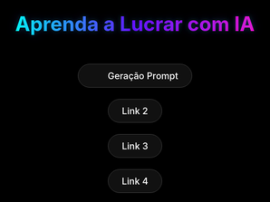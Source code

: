 <!DOCTYPE html>
<html lang="pt-BR">
<head>
  <meta charset="UTF-8" />
  <meta name="viewport" content="width=device-width, initial-scale=1" />
  <title>Seus eBooks</title>
  <style>
    @import url('https://fonts.googleapis.com/css2?family=Poppins:wght@400;600&display=swap');

    html, body {
      margin: 0;
      padding: 0;
      font-family: 'Poppins', sans-serif;
      background: #000;
      color: #fff;
      overflow: hidden;
    }

    body {
      display: flex;
      flex-direction: column;
      align-items: center;
      min-height: 100vh;
      position: relative;
      z-index: 1;
      padding: 40px 20px;
    }

    /* Fundo com partículas */
    .background {
      position: fixed;
      top: 0;
      left: 0;
      width: 100%;
      height: 100%;
      background: #000;
      z-index: 0;
      overflow: hidden;
    }

    .particle {
      position: absolute;
      width: 3px;
      height: 3px;
      background: #0ff;
      border-radius: 50%;
      opacity: 0.6;
      animation: float 10s linear infinite;
    }

    @keyframes float {
      0% { transform: translateY(100vh) scale(0.5); opacity: 0.3; }
      100% { transform: translateY(-10vh) scale(1); opacity: 0; }
    }

    header {
      z-index: 2;
      max-width: 600px;
      text-align: center;
      margin-bottom: 50px;
    }

    .neon-title {
      font-size: 2.2rem;
      font-weight: 700;
      margin: 0;
      background: linear-gradient(90deg, #00fff7, #6e00ff, #ff00cc);
      -webkit-background-clip: text;
      -webkit-text-fill-color: transparent;
      text-shadow: 0 0 10px rgba(0,255,255,0.2), 0 0 20px rgba(110,0,255,0.2);
      animation: floatText 4s ease-in-out infinite;
      text-align: center;
    }

    @keyframes floatText {
      0%, 100% { transform: translateY(0); }
      50% { transform: translateY(-10px); }
    }

    main {
      z-index: 2;
      display: flex;
      flex-direction: column;
      gap: 20px;
      align-items: center;
      width: 100%;
    }

    .button-wrapper {
      position: relative;
      display: inline-block;
    }

    .button-wrapper::before {
      content: "";
      position: absolute;
      top: -6px;
      left: -6px;
      right: -6px;
      bottom: -6px;
      border-radius: 40px;
      background: conic-gradient(white, transparent, white);
      animation: spin 2s linear infinite;
      z-index: -1;
      filter: blur(4px);
    }

    @keyframes spin {
      0% { transform: rotate(0deg); }
      100% { transform: rotate(360deg); }
    }

    a.button-link {
      background: #111;
      color: #fff;
      text-decoration: none;
      font-weight: 500;
      padding: 10px 24px;
      border-radius: 30px;
      text-align: center;
      font-size: 1rem;
      border: 1px solid #333;
      transition: 0.3s ease;
      display: flex;
      align-items: center;
      justify-content: center;
      gap: 10px;
      position: relative;
      z-index: 1;
    }

    a.button-link:hover {
      background: #222;
      transform: translateY(-2px);
    }

    .icon-chat {
      width: 18px;
      height: 18px;
      background: url('https://upload.wikimedia.org/wikipedia/commons/0/04/ChatGPT_logo.svg') no-repeat center;
      background-size: contain;
      display: inline-block;
    }

    footer {
      z-index: 2;
      margin-top: auto;
      padding: 15px;
      font-size: 0.9rem;
      color: rgba(255,255,255,0.4);
      text-align: center;
    }

    @media (max-width: 640px) {
      .neon-title {
        font-size: 1.6rem;
      }

      a.button-link {
        font-size: 0.95rem;
        padding: 8px 18px;
      }

      .button-wrapper::before {
        top: -4px; left: -4px; right: -4px; bottom: -4px;
      }
    }
  </style>
</head>
<body>
  <div class="background" id="particles"></div>

  <header>
    <h1 class="neon-title">Aprenda a Lucrar com IA</h1>
  </header>

  <main>
    <div class="button-wrapper">
      <a href="#" class="button-link">
        <span class="icon-chat"></span>
        Geração Prompt
      </a>
    </div>
    <div class="button-wrapper">
      <a href="#" class="button-link">Link 2</a>
    </div>
    <div class="button-wrapper">
      <a href="#" class="button-link">Link 3</a>
    </div>
    <div class="button-wrapper">
      <a href="#" class="button-link">Link 4</a>
    </div>
  </main>

  <footer>
    © 2025 Seus eBooks. Todos os direitos reservados.
  </footer>

  <script>
    // Geração de partículas no fundo
    const particlesContainer = document.getElementById('particles');
    for (let i = 0; i < 80; i++) {
      const particle = document.createElement('div');
      particle.className = 'particle';
      particle.style.left = ${Math.random() * 100}%;
      particle.style.top = ${Math.random() * 100}vh;
      particle.style.animationDuration = ${6 + Math.random() * 6}s;
      particlesContainer.appendChild(particle);
    }
  </script>
</body>
</html>
